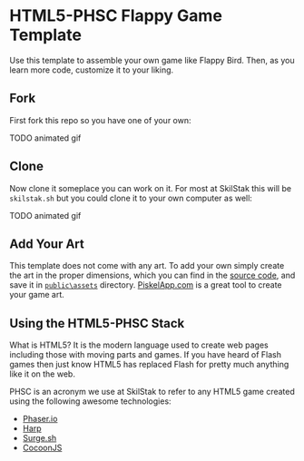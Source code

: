# HTML5-PHSC Flappy Game Template

Use this template to assemble your own game like Flappy Bird. Then, as
you learn more code, customize it to your liking.

## Fork

First fork this repo so you have one of your own:

TODO animated gif

## Clone

Now clone it someplace you can work on it. For most at SkilStak this
will be `skilstak.sh` but you could clone it to your own computer as
well:

TODO animated gif

## Add Your Art

This template does not come with any art. To add your own simply
create the art in the proper dimensions, which you can find in the
[source code](public/js), and save it in [`public\assets`](public/assets)
directory. [PiskelApp.com][] is a great tool to create your game
art.

## Using the HTML5-PHSC Stack

What is HTML5? It is the modern language used to create web pages
including those with moving parts and games. If you have heard of
Flash games then just know HTML5 has replaced Flash for pretty much
anything like it on the web.

PHSC is an acronym we use at SkilStak to refer to any HTML5 game
created using the following awesome technologies:

* [Phaser.io][]
* [Harp][]
* [Surge.sh][]
* [CocoonJS][]

[Phaser.io]: http://phaser.io
[Harp]: http://harpjs.com
[Surge.sh]: http://surge.sh
[CocoonJS]: https://www.ludei.com/cocoonjs/
[PiskelApp.com]: https://piskelapp.com

